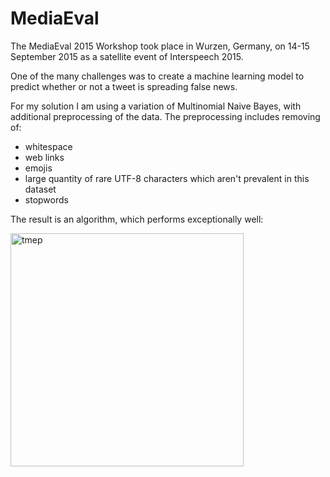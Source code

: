 # MediaEval

The MediaEval 2015 Workshop took place in Wurzen, Germany, on 14-15 September 2015 as a satellite event of Interspeech 2015.

One of the many challenges was to create a machine learning model to predict whether or not a tweet is spreading false news.

For my solution I am using a variation of Multinomial Naive Bayes, with additional preprocessing of the data.
The preprocessing includes removing of:
  - whitespace
  - web links
  - emojis
  - large quantity of rare UTF-8 characters which aren't prevalent in this dataset
  - stopwords

The result is an algorithm, which performs exceptionally well:

<img width="373" alt="tmep" src="https://user-images.githubusercontent.com/56360395/157566394-81929a77-8cd8-40ca-9df4-27a1b7bac4a6.png">
